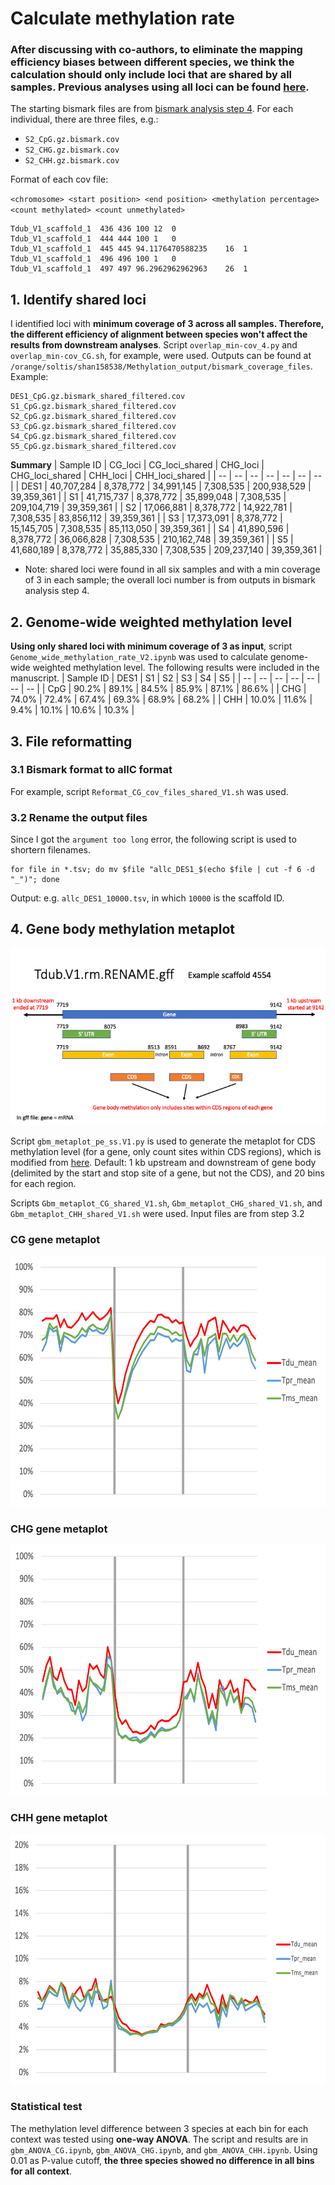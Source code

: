 # Calculate methylation rate
### After discussing with co-authors, to eliminate the mapping efficiency biases between different species, we think the calculation should only include loci that are shared by all samples. Previous analyses using all loci can be found [here](https://github.com/GatorShan/Tragopogon-Methylation-Project/tree/master/Calculate_methylation_rate/previous_analyses).

The starting bismark files are from [bismark analysis step 4](https://github.com/GatorShan/Tragopogon-Methylation-Project/tree/master/bismark_analysis#4-extract-bismark-methylation-profiles). For each individual, there are three files, e.g.:
  - `S2_CpG.gz.bismark.cov`
  - `S2_CHG.gz.bismark.cov`
  - `S2_CHH.gz.bismark.cov`

Format of each cov file:

`<chromosome> <start position> <end position> <methylation percentage> <count methylated> <count unmethylated>`

```
Tdub_V1_scaffold_1	436	436	100	12	0
Tdub_V1_scaffold_1	444	444	100	1	0
Tdub_V1_scaffold_1	445	445	94.1176470588235	16	1
Tdub_V1_scaffold_1	496	496	100	1	0
Tdub_V1_scaffold_1	497	497	96.2962962962963	26	1
```

## 1. Identify shared loci
I identified loci with **minimum coverage of 3 across all samples. Therefore, the different efficiency of alignment between species won't affect the results from downstream analyses**. Script `overlap_min-cov_4.py` and `overlap_min-cov_CG.sh`, for example, were used. Outputs can be found at `/orange/soltis/shan158538/Methylation_output/bismark_coverage_files`. Example:
```
DES1_CpG.gz.bismark_shared_filtered.cov
S1_CpG.gz.bismark_shared_filtered.cov
S2_CpG.gz.bismark_shared_filtered.cov
S3_CpG.gz.bismark_shared_filtered.cov
S4_CpG.gz.bismark_shared_filtered.cov
S5_CpG.gz.bismark_shared_filtered.cov
```

**Summary**
| Sample ID | CG_loci | CG_loci_shared | CHG_loci | CHG_loci_shared | CHH_loci | CHH_loci_shared |
| -- | -- | -- | -- | -- | -- | -- |
| DES1 | 40,707,284 | 8,378,772 | 34,991,145 | 7,308,535 | 200,938,529 | 39,359,361 |
| S1 | 41,715,737 | 8,378,772 | 35,899,048 | 7,308,535 | 209,104,719 | 39,359,361 |
| S2 | 17,066,881 | 8,378,772 | 14,922,781 | 7,308,535 | 83,856,112 | 39,359,361 |
| S3 | 17,373,091 | 8,378,772 | 15,145,705 | 7,308,535 | 85,113,050 | 39,359,361 |
| S4 | 41,890,596 | 8,378,772 | 36,066,828 | 7,308,535 | 210,162,748 | 39,359,361 |
| S5 | 41,680,189 | 8,378,772 | 35,885,330 | 7,308,535 | 209,237,140 | 39,359,361 |
* Note: shared loci were found in all six samples and with a min coverage of 3 in each sample; the overall loci number is from outputs in bismark analysis step 4.

## 2. Genome-wide weighted methylation level
**Using only shared loci with minimum coverage of 3 as input**, script `Genome_wide_methylation_rate_V2.ipynb` was used to calculate genome-wide weighted methylation level. The following results were included in the manuscript.
| Sample ID | DES1 | S1 | S2 | S3 | S4 | S5 |
| -- | -- | -- | -- | -- | -- | -- |
| CpG | 90.2% | 89.1% | 84.5% | 85.9% | 87.1% | 86.6% |
| CHG | 74.0% | 72.4% | 67.4% | 69.3% | 68.9% | 68.2% |
| CHH | 10.0% | 11.6% | 9.4% | 10.1% | 10.6% | 10.3% |

## 3. File reformatting
### 3.1 Bismark format to allC format
For example, script `Reformat_CG_cov_files_shared_V1.sh` was used.
### 3.2 Rename the output files
Since I got the `argument too long` error, the following script is used to shortern filenames.

```
for file in *.tsv; do mv $file "allc_DES1_$(echo $file | cut -f 6 -d "_")"; done
```

Output: e.g. `allc_DES1_10000.tsv`, in which `10000` is the scaffold ID.

## 4. Gene body methylation metaplot
![CDS_metaplot_demo](https://github.com/GatorShan/Tragopogon-Methylation-Project/blob/master/Calculate_methylation_rate/images/CDS_metaplot_demo.png)

Script `gbm_metaplot_pe_ss.V1.py` is used to generate the metaplot for CDS methylation level (for a gene, only count sites within CDS regions), which is modified from [here](https://github.com/bhofmei/analysis-scripts/blob/master/methyl/gbm_metaplot_pe.py). Default: 1 kb upstream and downstream of gene body (delimited by the start and stop site of a gene, but not the CDS), and 20 bins for each region.

Scripts `Gbm_metaplot_CG_shared_V1.sh`, `Gbm_metaplot_CHG_shared_V1.sh`, and `Gbm_metaplot_CHH_shared_V1.sh` were used. Input files are from step 3.2

### CG gene metaplot

<img src="https://github.com/GatorShan/Tragopogon-Methylation-Project/blob/master/Calculate_methylation_rate/images/CG_gene_metaplot_shared_loci.png" width=600 height=400>

### CHG gene metaplot

<img src="https://github.com/GatorShan/Tragopogon-Methylation-Project/blob/master/Calculate_methylation_rate/images/CHG_gene_metaplot_shared_loci.png" width=600 height=400>

### CHH gene metaplot

<img src="https://github.com/GatorShan/Tragopogon-Methylation-Project/blob/master/Calculate_methylation_rate/images/CHH_gene_metaplot_shared_loci.png" width=600 height=400>

### Statistical test
The methylation level difference between 3 species at each bin for each context was tested using **one-way ANOVA**. The script and results are in `gbm_ANOVA_CG.ipynb`, `gbm_ANOVA_CHG.ipynb`, and `gbm_ANOVA_CHH.ipynb`. Using 0.01 as P-value cutoff, **the three species showed no difference in all bins for all context**.
